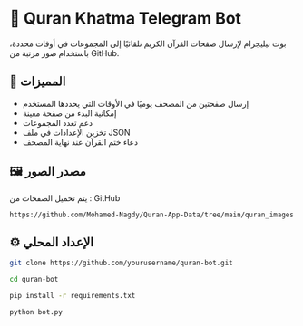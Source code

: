 # 🤖 Quran Khatma Telegram Bot

بوت تيليجرام لإرسال صفحات القرآن الكريم تلقائيًا إلى المجموعات في أوقات محددة، باستخدام صور مرتبة من GitHub.

## 📌 المميزات

- إرسال صفحتين من المصحف يوميًا في الأوقات التي يحددها المستخدم
- إمكانية البدء من صفحة معينة
- دعم تعدد المجموعات
- تخزين الإعدادات في ملف JSON
- دعاء ختم القرآن عند نهاية المصحف

## 🖼️ مصدر الصور

يتم تحميل الصفحات من : GitHub
```
https://github.com/Mohamed-Nagdy/Quran-App-Data/tree/main/quran_images
```
## ⚙️ الإعداد المحلي

```bash
git clone https://github.com/yourusername/quran-bot.git
```

```bash
cd quran-bot
```
```bash
pip install -r requirements.txt
```
```bash
python bot.py
```